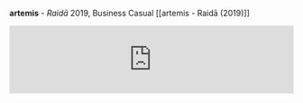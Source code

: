 **artemis** - *Raidā*
2019, Business Casual
[[artemis - Raidā (2019)]]
<iframe style="border: 0; width: 100%; height: 120px;" src="https://bandcamp.com/EmbeddedPlayer/album=2270901815/size=large/bgcol=333333/linkcol=ffffff/tracklist=false/artwork=small/transparent=true/" seamless><a href="https://music.businesscasual.biz/album/raid">Raidā by artemis</a></iframe>

